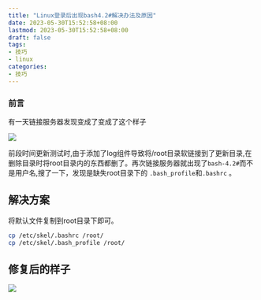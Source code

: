 ```yaml
---
title: "Linux登录后出现bash4.2#解决办法及原因"
date: 2023-05-30T15:52:58+08:00
lastmod: 2023-05-30T15:52:58+08:00
draft: false
tags:
- 技巧
- linux
categories:
- 技巧
---
```


### 前言

有一天链接服务器发现变成了变成了这个样子

![](https://gh.sxz799.online/https://raw.githubusercontent.com/sxz799/tuchuang-blog/main/img/202305/202305301559815.png)

前段时间更新测试时,由于添加了log组件导致将/root目录软链接到了更新目录,在删除目录时将root目录内的东西都删了。再次链接服务器就出现了`bash-4.2#`而不是用户名,搜了一下，发现是缺失root目录下的
`.bash_profile`和`.bashrc` 。


<!--more-->

## 解决方案

将默认文件复制到root目录下即可。

```bash
cp /etc/skel/.bashrc /root/
cp /etc/skel/.bash_profile /root/
```

## 修复后的样子

![](https://gh.sxz799.online/https://raw.githubusercontent.com/sxz799/tuchuang-blog/main/img/202305/202305301600439.png)



